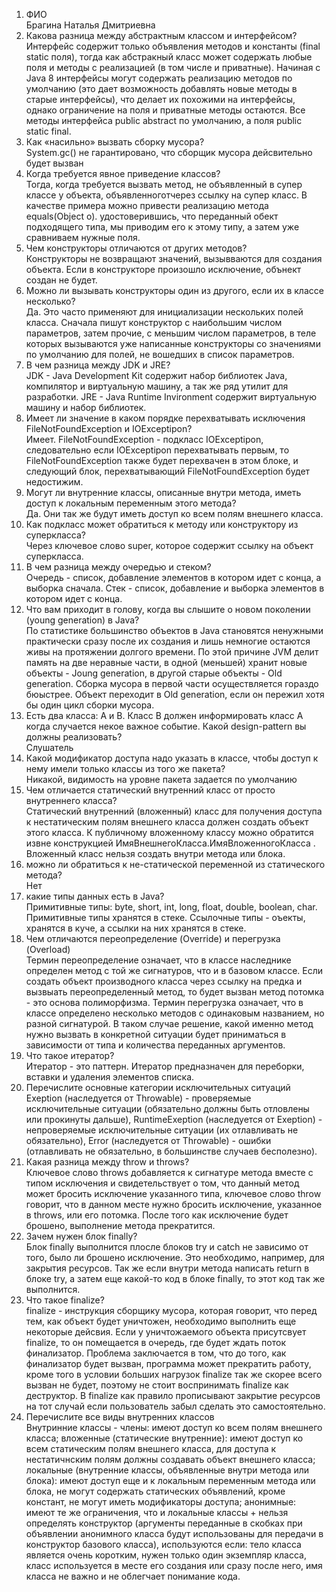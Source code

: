 1. ФИО  
Брагина Наталья Дмитриевна
2. Какова разница между абстрактным классом и интерфейсом?  
Интерфейс содержит только объявления методов и константы (final static поля), тогда как абстракный класс может содержать любые поля и  методы с реализацией (в том числе и приватные). Начиная с Java 8 интерфейсы могут содержать реализацию методов по умолчанию (это дает возможность добавлять новые методы в старые интерфейсы), что делает их похожими на интерфейсы, однако ограничение на поля и приватные методы остаются. Все методы интерфейса public abstract по умолчанию, а поля public static final.
3. Как «насильно» вызвать сборку мусора?  
System.gc() не гарантировано, что сборщик мусора дейсвительно будет вызван
4. Когда требуется явное приведение классов?  
Тогда, когда требуется вызвать метод, не объявленный в супер классе у объекта, объявленноготчерез ссылку на супер класс. В качестве примера можно привести реализацию метода equals(Object o). удостоверившись, что переданный обект подходящего типа, мы приводим его к этому типу, а затем уже сравниваем нужные поля.
5. Чем конструкторы отличаются от других методов?  
Конструкторы не возвращают значений, вызывваются для создания объекта. Если в конструкторе произошло исключение, обънект создан не будет.
6. Можно ли вызывать конструкторы один из другого, если их в классе несколько?  
Да. Это часто применяют для инициализации нескольких полей класса. Сначала пишут конструктор с наибольшим числом параметров, затем прочие, с меньшим числом параметров, в теле которых вызываются уже написанные конструкторы со значениями по умолчанию для полей, не вошедших в список параметров.
7. В чем разница между JDK и JRE?  
JDK - Java Development Kit содержит набор библиотек Java, компилятор и виртуальную машину, а так же ряд утилит для разработки. JRE - Java Runtime Invironment содержит виртуальную машину и набор библиотек.
8. Имеет ли значение в каком порядке перехватывать исключения FileNotFoundException и IOExceptipon?  
Имеет. FileNotFoundException - подкласс IOExceptipon, следовательно если IOExceptipon перехватывать первым, то FileNotFoundException также будет перехвачен в этом блоке, и следующий блок, перехватывающий FileNotFoundException будет недостижим.
9. Могут ли внутренние классы, описанные внутри метода, иметь доступ к локальным переменным этого метода?  
Да. Они так же будут иметь доступ ко всем полям внешнего класса.
10. Как подкласс может обратиться к методу или конструктору из суперкласса?  
Через ключевое слово super, которое содержит ссылку на объект суперкласса.
11. В чем разница между очередью и стеком?  
Очередь - список, добавление элементов в котором идет с конца, а выборка сначала. Стек - список, добавление и выборка элементов в котором идет с конца.
12. Что вам приходит в голову, когда вы слышите о новом поколении (young generation) в Java?  
По статистике большинство объектов в Java становятся ненужными практически сразу после их создания и лишь немногие остаются живы на протяжении долгого времени. По этой причине JVM делит память на две неравные части, в одной (меньшей) хранит новые объекты - Joung generation, в другой старые объекты - Old generation. Сборка мусора в первой части осуществляется гораздо бюыстрее. Объект переходит в Old generation, если он пережил хотя бы один цикл сборки мусора.
13. Есть два класса: A и B. Класс B должен информировать класс A когда случается некое важное событие. Какой design-pattern вы должны реализовать?  
Слушатель
14. Какой модификатор доступа надо указать в классе, чтобы доступ к нему имели только классы из того же пакета?  
Никакой, видимость на уровне пакета задается по умолчанию
15. Чем отличается статический внутренний класс от просто внутреннего класса?  
Статический внутренний (вложенный) класс для получения доступа к нестатическим полям внешнего класса должен создать объект этого класса. К публичному вложенному классу можно обратится извне конструкцией ИмяВнешнегоКласса.ИмяВложенногоКласса . Вложенный класс нельзя создать внутри метода или блока.
16. можно ли обратиться к не-статической переменной из статического метода?  
Нет
17. какие типы данных есть в Java?  
Примитивные типы: byte, short, int, long, float, double, boolean, char. Примитивные типы хранятся в стеке. Ссылочные типы - оъекты, хранятся в куче, а ссылки на них хранятся в стеке.
18. Чем отличаются переопределение (Override) и перегрузка (Overload)  
Термин переопределение означает, что в классе наследнике определен метод с той же сигнатуров, что и в базовом классе. Если создать объект производного класса через ссылку на предка и вызвыать переопределенный метод, то будет вызван метод потомка - это основа полиморфизма. Термин перегрузка означает, что в классе определено несколько методов с одинаковым названием, но разной сигнатурой. В таком случае решение, какой именно метод нужно вызвать в конкретной ситуации будет приниматься в зависимости от типа и количества переданных аргументов.
19. Что такое итератор?  
Итератор - это паттерн. Итератор предназначен для переборки, вставки и удаления элементов списка.
20. Перечислите основные категории исключительных ситуаций  
Exeption (наследуется от Throwable) - проверяемые исключительные ситуации (обязательно должны быть отловлены или прокинуты дальше), RuntimeExeption (наследуется от Exeption) - непроверяемые исключительные ситуации (их отлавливать не обязательно), Error  (наследуется от Throwable) - ошибки (отлавливать не обязательно, в большинстве случаев бесполезно).
21. Какая разница между throw и throws?  
Ключевое слово throws добавляется к сигнатуре метода вместе с типом исключения и свидетельствует о том, что данный метод может бросить исключение указанного типа, ключевое слово throw говорит, что в данном месте нужно бросить исключение, указанное в throws, или его потомка. После того как исключение будет брошено, выполнение метода прекратится.
22. Зачем нужен блок finally?  
Блок finally выполнится плосле блоков try и catch не зависимо от того, было ли брошено исключение. Это необходимо, например, для закрытия ресурсов. Так же если внутри метода написать return в блоке try, а затем еще какой-то код в блоке finally, то этот код так же выполнится.
23. Что такое finalize?  
finalize - инструкция сборщику мусора, которая говорит, что перед тем, как объект будет уничтожен, необходимо выполнить еще некоторые дейсвия. Если у уничтожаемого объекта присутсвует finalize, то он помещается в очередь, где будет ждать поток финализатор. Проблема заключается в том, что до того, как финализатор будет вызван, программа может прекратить работу, кроме того в условии больших нагрузок finalize так же скорее всего вызван не будет, поэтому не стоит воспринимать finalize как деструктор. В finalize как правило прописывают закрытие ресурсов на тот случай если пользователь забыл сделать это самостоятельно.
24. Перечислите все виды внутренних классов  
Внутринние классы - члены: имеют доступ ко всем полям внешнего класса; вложенные (статические внутренние): имеют доступ ко всем статическим полям внешнего класса, для доступа к нестатичнским полям должны создавать объект внешнего класса; локальные (внутренние классы, объявленные внутри метода или блока): имеют доступ еще и к локальным переменным метода или блока, не могут содержать статических объявлений, кроме констант, не могут иметь модификаторы доступа; анонимные: имеют те же ограничения, что и локальные классы + нельзя определять конструктор (аргументы переданные в скобках при объявлении анонимного класса будут использованы для передачи в конструктор базового класса), используются если: тело класса является очень коротким, нужен только один экземпляр класса, класс используется в месте его создания или сразу после него, имя класса не важно и не облегчает понимание кода.
